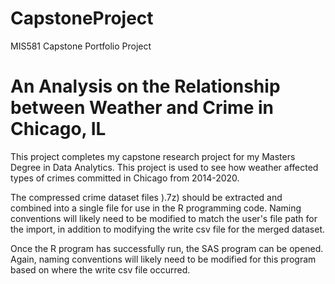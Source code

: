 # CapstoneProject
MIS581 Capstone Portfolio Project

# An Analysis on the Relationship between Weather and Crime in Chicago, IL

This project completes my capstone research project for my Masters Degree in Data Analytics. This project is used to see how weather affected types of crimes committed in Chicago from 2014-2020.


The compressed crime dataset files ).7z) should be extracted and combined into a single file for use in the R programming code. 
Naming conventions will likely need to be modified to match the user's file path for the import, in addition to modifying the write csv file for the merged dataset. 

Once the R program has successfully run, the SAS program can be opened. 
Again, naming conventions will likely need to be modified for this program based on where the write csv file occurred. 
